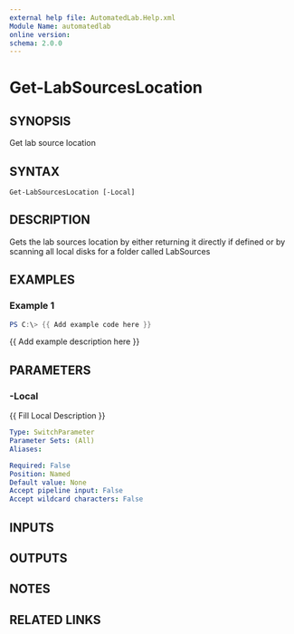 ```yaml
---
external help file: AutomatedLab.Help.xml
Module Name: automatedlab
online version:
schema: 2.0.0
---
```


# Get-LabSourcesLocation

## SYNOPSIS
Get lab source location

## SYNTAX

```
Get-LabSourcesLocation [-Local]
```

## DESCRIPTION
Gets the lab sources location by either returning it directly if defined or by scanning all local disks for a folder called LabSources

## EXAMPLES

### Example 1
```powershell
PS C:\> {{ Add example code here }}
```

{{ Add example description here }}

## PARAMETERS

### -Local
{{ Fill Local Description }}

```yaml
Type: SwitchParameter
Parameter Sets: (All)
Aliases:

Required: False
Position: Named
Default value: None
Accept pipeline input: False
Accept wildcard characters: False
```

## INPUTS

## OUTPUTS

## NOTES

## RELATED LINKS
